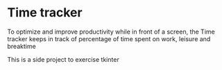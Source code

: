 # Time tracker #
To optimize and improve productivity while in front of a screen, the Time tracker keeps in track of percentage of time spent on work, leisure and breaktime

This is a side project to exercise tkinter 

